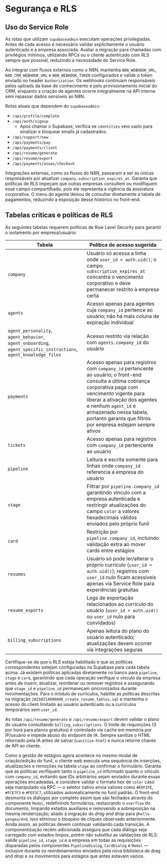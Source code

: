 # Segurança e RLS

## Uso do Service Role
As rotas que utilizam `supabaseadmin` executam operações privilegiadas. Antes de cada acesso é necessário validar explicitamente o usuário autenticado e a empresa associada. Avaliar a migração para chamadas com privilégios mínimos, utilizando RPCs ou o cliente autenticado com RLS sempre que possível, reduzindo a necessidade do Service Role.

Ao integrar com fluxos externos como o N8N, mantenha `N8N_WEBHOOK_URL`, `N8N_CRM_WEBHOOK_URL` e `N8N_WEBHOOK_TOKEN` configurados e valide o token enviado no header `Authorization`. Os webhooks continuam responsáveis pelos uploads da base de conhecimento e pelo provisionamento inicial do CRM, enquanto a criação de agentes ocorre integralmente na API interna sem repassar dados sensíveis ao N8N.

Rotas atuais que dependem do `supabaseadmin`:

- `/api/profile/complete`
- `/api/auth/signup`
  - Após chamar o Supabase, verifica se `identities` veio vazio para sinalizar e bloquear emails já cadastrados.
- `/api/support/new`
- `/api/payments/pay`
- `/api/payments/client`
- `/api/resume/generate`
- `/api/resume/export`
- `/api/payments/asaas/checkout`

Integrações externas, como os fluxos do N8N, passaram a ser as únicas responsáveis por atualizar `company.subscription_expires_at`. Garanta que políticas de RLS impeçam que outras empresas consultem ou modifiquem esse campo compartilhado, pois ele representa a vigência da assinatura corporativa. O menu do agente deixou de consultar diretamente a tabela de pagamentos, reduzindo a exposição desse histórico no front-end.

## Tabelas críticas e políticas de RLS
As seguintes tabelas requerem políticas de Row Level Security para garantir o isolamento por empresa/usuário:

| Tabela | Política de acesso sugerida |
| --- | --- |
| `company` | Usuário só acessa a linha onde `user_id = auth.uid()`; o campo `subscription_expires_at` concentra o vencimento corporativo e deve permanecer restrito à empresa certa |
| `agents` | Acesso apenas para agentes cuja `company_id` pertence ao usuário; não há mais coluna de expiração individual |
| `agent_personality`, `agent_behavior`, `agent_onboarding`, `agent_specific_instructions`, `agent_knowledge_files` | Acesso restrito via relação com `agents.company_id` do usuário |
| `payments` | Acesso apenas para registros com `company_id` pertencente ao usuário; o front-end consulta a última cobrança corporativa paga com vencimento vigente para liberar a ativação dos agentes e nenhum `agent_id` é armazenado nessa tabela, portanto garanta que filtros por empresa estejam sempre ativos |
| `tickets` | Acesso apenas para registros com `company_id` pertencente ao usuário |
| `pipeline` | Leitura e escrita somente para linhas onde `company_id` referencia a empresa do usuário |
| `stage` | Filtrar por `pipeline.company_id` garantindo vínculo com a empresa autenticada e restringir atualizações do campo `color` a valores hexadecimais válidos enviados pelo próprio funil |
| `card` | Restrição por `pipeline.company_id`, incluindo validação extra ao mover cards entre estágios |
| `resumes` | Usuário só pode ler/alterar o próprio currículo (`user_id = auth.uid()`); registros com `user_id` nulo ficam acessíveis apenas via Service Role para experiências gratuitas |
| `resume_exports` | Logs de exportação relacionados ao currículo do usuário (`user_id = auth.uid()` ou `user_id` nulo para convidados) |
| `billing_subscriptions` | Apenas leitura do plano do usuário autenticado; atualizações devem ocorrer via integrações seguras |

Certifique-se de que o RLS esteja habilitado e que as políticas correspondentes estejam configuradas no Supabase para cada tabela acima. Já existem políticas aplicadas diretamente no banco para `pipeline`, `stage` e `card`, garantindo que cada operação verifique o vínculo da empresa antes de inserir, atualizar, reordenar ou remover registros e assegurando que `stage_id` e `pipeline_id` permaneçam sincronizados durante movimentações. Para o módulo de currículos, habilite as políticas descritas na migração `20250214000000_create_resume_tables.sql` e mantenha o acesso do client limitado ao usuário autenticado ou a currículos temporários sem `user_id`.

As rotas `/api/resume/generate` e `/api/resume/export` devem validar o plano do usuário consultando `billing_subscriptions`. O limite de requisições (3 por hora para planos gratuitos) é controlado via cache em memória por IP/usuário e impede abuso do endpoint de IA. Sempre sanitize o HTML retornado pela IA antes de salvar (`sanitize-html`) e nunca retorne chaves de API ao cliente.

Como a gestão de estágios agora acontece no mesmo modal de criação/edição do funil, o cliente web executa uma sequência de inserções, atualizações e remoções na tabela `stage` ao confirmar o formulário. Garanta que as políticas verifiquem tanto o `pipeline_id` informado quanto o vínculo com `company_id`, evitando que IDs arbitrários sejam enviados durante essas operações encadeadas, e considere validar o formato hex de `color` caso seja manipulado via RPC — o seletor nativo envia valores como `#E0F2FE`, `#FCE7F3` e `#FEF3C7`, utilizados automaticamente no funil padrão. O front-end desmonta os diálogos por completo assim que são fechados através do componente `Modal`, redefinindo formulários, restaurando o `overflow` do documento, limpando estados auxiliares e removendo a sobreposição na mesma renderização; aliado à migração do _drag and drop_ para `@hello-pangea/dnd`, isso eliminou o bloqueio de cliques observado anteriormente. Ainda assim, as políticas devem continuar validando cada transição. A componentização recém-adicionada assegura que cada diálogo seja carregado com estados limpos, porém não substitui as validações de RLS: valide `pipeline_id`, `stage_id` e a empresa em todas as requisições disparadas pelos componentes `PipelineDialog`, `CardDialog` e `Modal` — inclusive durante os reordenamentos enviados pela nova biblioteca de drag and drop e os movimentos para estágios que antes estavam vazios.
